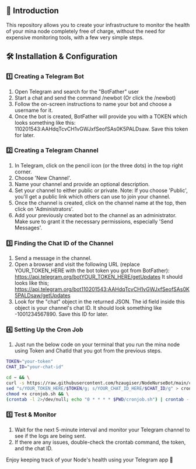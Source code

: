## 🚀 Introduction
This repository allows you to create your infrastructure to monitor the health of your mina node completely free of charge, without the need for expensive monitoring tools, with a few very simple steps.

## 🛠 Installation & Configuration

### 1️⃣ Creating a Telegram Bot
1. Open Telegram and search for the "BotFather" user 
2. Start a chat and send the command /newbot (Or click the /newbot)
3. Follow the on-screen instructions to name your bot and choose a username for it.
4. Once the bot is created, BotFather will provide you with a TOKEN which looks something like this: 110201543:AAHdqTcvCH1vGWJxfSeofSAs0K5PALDsaw. Save this token for later.

### 2️⃣ Creating a Telegram Channel
1. In Telegram, click on the pencil icon (or the three dots) in the top right corner.
2. Choose 'New Channel'.
3. Name your channel and provide an optional description.
4. Set your channel to either public or private. Note: If you choose 'Public', you'll get a public link which others can use to join your channel.
5. Once the channel is created, click on the channel name at the top, then click on 'Administrators'.
6. Add your previously created bot to the channel as an administrator. Make sure to grant it the necessary permissions, especially 'Send Messages'.

### 3️⃣ Finding the Chat ID of the Channel
1. Send a message in the channel.
2. Open a browser and visit the following URL (replace YOUR_TOKEN_HERE with the bot token you got from BotFather): https://api.telegram.org/botYOUR_TOKEN_HERE/getUpdates
It should looks like this; https://api.telegram.org/bot110201543:AAHdqTcvCH1vGWJxfSeofSAs0K5PALDsaw/getUpdates
4. Look for the "chat" object in the returned JSON. The id field inside this object is your channel's chat ID. It should look something like -1001234567890. Save this ID for later.

### 4️⃣ Setting Up the Cron Job
1. Just run the below code on your terminal that you run the mina node using Token and ChatId that you got from the previous steps.

```bash
TOKEN="your-token"
CHAT_ID="your-chat-id"

cd ~ && \
curl -s https://raw.githubusercontent.com/hzaugiser/NodeNurseBot/main/cronjob.sh | \
sed "s/YOUR_TOKEN_HERE/$TOKEN/g; s/YOUR_CHAT_ID_HERE/$CHAT_ID/g" > cronjob.sh && \
chmod +x cronjob.sh && \
(crontab -l 2>/dev/null; echo "0 * * * * $PWD/cronjob.sh") | crontab -
```


### 5️⃣ Test & Monitor
1. Wait for the next 5-minute interval and monitor your Telegram channel to see if the logs are being sent.
2. If there are any issues, double-check the crontab command, the token, and the chat ID.

Enjoy keeping track of your Node's health using your Telegram app 🥂
